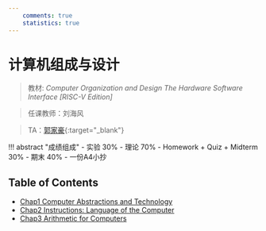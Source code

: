 ```yaml
---
    comments: true
    statistics: true
---
```


# 计算机组成与设计

> 教材: *Computer Organization and Design The Hardware Software Interface [RISC-V Edition]*

> 任课教师：刘海风

> TA：[郭家豪](https://github.com/Guahao31){:target="_blank"}

!!! abstract "成绩组成"
    - 实验 30%
    - 理论 70%
        - Homework + Quiz + Midterm 30%
        - 期末 40%
            - 一份A4小抄

## Table of Contents

- [Chap1 Computer Abstractions and Technology](./chap-1.md)
- [Chap2 Instructions: Language of the Computer](./chap-2.md)
- [Chap3 Arithmetic for Computers](./chap-3.md)